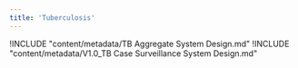 ```yaml
---
title: 'Tuberculosis'
---
```

<!--DHIS2-SECTION-ID:index-->

!INCLUDE "content/metadata/TB Aggregate System Design.md"
!INCLUDE "content/metadata/V1.0_TB Case Surveillance System Design.md"
